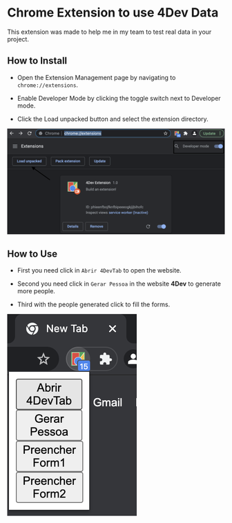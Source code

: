 # Chrome Extension to use 4Dev Data

This extension was made to help me in my team to test real data in your project.

## How to Install

- Open the Extension Management page by navigating to ``chrome://extensions``.

- Enable Developer Mode by clicking the toggle switch next to Developer mode.

- Click the Load unpacked button and select the extension directory.

![screenshots/screen1.png](screenshots/screen1.png)

## How to Use

- First you need click in ``Abrir 4DevTab`` to open the website.

- Second you need click in ``Gerar Pessoa`` in the website **4Dev** to generate more people.

- Third with the people generated click to fill the forms.

![screenshots/screen2.png](screenshots/screen2.png)


